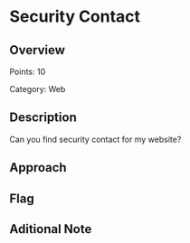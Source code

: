 # Security Contact
## Overview 
Points: 10

Category: Web
## Description
Can you find security contact for my website?
## Approach
    
## Flag

## Aditional Note

